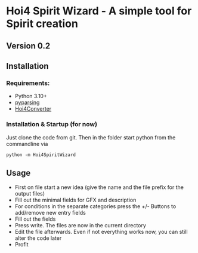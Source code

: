# Hoi4 Spirit Wizard - A simple tool for Spirit creation

## Version 0.2

## Installation

### Requirements: 
- Python 3.10+
- [pyparsing](https://pypi.org/project/pyparsing/)
- [Hoi4Converter](https://github.com/maldun/hoi4_converter)

### Installation & Startup (for now)

Just clone the code from git. Then in the folder start python from the commandline via
```
python -m Hoi4SpiritWizard
```

## Usage

- First on file start a new idea (give the name and the file prefix for the output files)
- Fill out the minimal fields for GFX and description
- For conditions in the separate categories press the +/- Buttons to add/remove new entry fields
- Fill out the fields
- Press write. The files are now in the current directory
- Edit the file afterwards. Even if not everything works now, you can still alter the code later
- Profit
